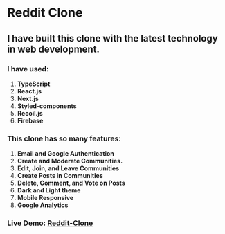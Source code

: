 # Reddit Clone 

## I have built this clone with the latest technology in web development.

### I have used: 
1. **TypeScript**
2. **React.js**
3. **Next.js**
4. **Styled-components**
5. **Recoil.js** 
6. **Firebase**

### This clone has so many features:
1. **Email and Google Authentication**
2. **Create and Moderate Communities.**
3. **Edit, Join, and Leave Communities**
4. **Create Posts in Communities**
5. **Delete, Comment, and Vote on Posts**
6. **Dark and Light theme**
7. **Mobile Responsive** 
8. **Google Analytics**

### Live Demo: [Reddit-Clone](https://m7-reddit-clone.vercel.app/)
